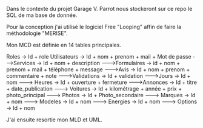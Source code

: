 Dans le contexte du projet Garage V. Parrot nous stockeront sur ce repo le SQL de ma base de donnée.

Pour la conception j'ai utilisé le logiciel Free "Looping" affin de faire la méthodologie "MERISE".

Mon MCD est définie en 14 tables principales. 

Roles -> Id + role
Utilisateurs -> Id + nom + prenom + mail + Mot de passe
    --->Services -> Id + nom + description
    --->Formulaires -> id + nom + prenom + mail + téléphone + message
    --->Avis -> Id + nom + prenom + commentaire + note
        --->Validations -> Id + validation
    --->Jours -> Id + nom
        ---> Heures -> Id + ouverture + fermeture
    --->Annonces -> Id + titre + date_publication
    ---> Voitures -> Id + kilométrage + année + prix + photo_principal
        ---> Photos -> Id + Photo_secondaire
        ---> Marques -> Id + nom
            ---> Modeles -> Id + nom
                ---> Energies -> Id + nom
                ---> Options -> Id + nom

J'ai ensuite resortie mon MLD et UML.